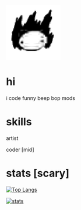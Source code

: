 <img src="nilk.png"/>
<h1>hi</h1>
i code funny beep bop mods

<h1>skills</h1>
artist

coder [mid]

<h1>stats [scary]</h1>

[![Top Langs](https://github-readme-stats.vercel.app/api/top-langs/?username=NickMGC&layout=compact&theme=gruvbox)](https://github.com/anuraghazra/github-readme-stats)

[![stats](https://github-readme-stats.vercel.app/api?username=NickMGC&theme=gruvbox)](https://github.com/anuraghazra/github-readme-stats)
